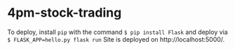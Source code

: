 # 4pm-stock-trading
To deploy, install `pip` with the command 
`$ pip install Flask` 
and deploy via 
`$ FLASK_APP=hello.py flask run` 
Site is deployed on http://localhost:5000/.
